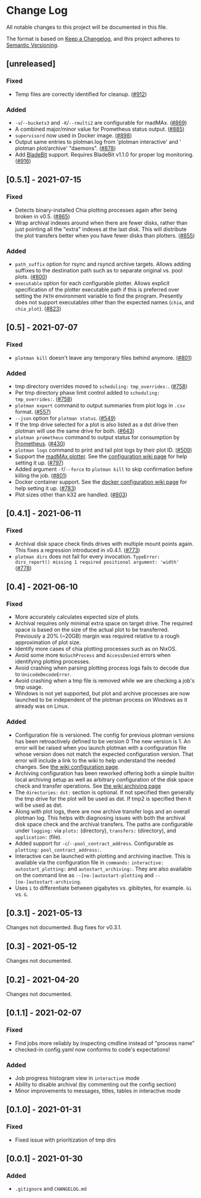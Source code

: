 # Change Log

All notable changes to this project will be documented in this file.

The format is based on [Keep a Changelog](https://keepachangelog.com/en/1.0.0/),
and this project adheres to [Semantic Versioning](https://semver.org/spec/v2.0.0.html).

## [unreleased]
### Fixed
- Temp files are correctly identified for cleanup.
  ([#912](https://github.com/ericaltendorf/plotman/pull/913))
### Added
- `-v`/`--buckets3` and `-K`/`--rmulti2` are configurable for madMAx.
  ([#869](https://github.com/ericaltendorf/plotman/pull/869))
- A combined major/minor value for Prometheus status output.
  ([#885](https://github.com/ericaltendorf/plotman/pull/885))
- `supervisord` now used in Docker image.
  ([#898](https://github.com/ericaltendorf/plotman/pull/898))
- Output same entries to plotman.log from 'plotman interactive' and ' plotman plot/archive' "daemons".
  ([#878](https://github.com/ericaltendorf/plotman/pull/878))
- Add [BladeBit](https://github.com/harold-b/bladebit) support.
  Requires BladeBit v1.1.0 for proper log monitoring.
  ([#916](https://github.com/ericaltendorf/plotman/pull/916))

## [0.5.1] - 2021-07-15
### Fixed
- Detects binary-installed Chia plotting processes again after being broken in v0.5.
  ([#865](https://github.com/ericaltendorf/plotman/pull/865))
- Wrap archival indexes around when there are fewer disks, rather than just pointing all the "extra" indexes at the last disk.
  This will distribute the plot transfers better when you have fewer disks than plotters.
  ([#855](https://github.com/ericaltendorf/plotman/pull/855))
### Added
- `path_suffix` option for rsync and rsyncd archive targets.
  Allows adding suffixes to the destination path such as to separate original vs. pool plots.
  ([#800](https://github.com/ericaltendorf/plotman/pull/800))
- `executable` option for each configurable plotter.
  Allows explicit specification of the plotter executable path if this is preferred over setting the `PATH` environment variable to find the program.
  Presently does not support executables other than the expected names (`chia`, and `chia_plot`).
  ([#823](https://github.com/ericaltendorf/plotman/pull/823))

## [0.5] - 2021-07-07
### Fixed
- `plotman kill` doesn't leave any temporary files behind anymore.
  ([#801](https://github.com/ericaltendorf/plotman/pull/801))
### Added
- tmp directory overrides moved to `scheduling:` `tmp_overrides:`.
  ([#758](https://github.com/ericaltendorf/plotman/pull/758))
- Per tmp directory phase limit control added to `scheduling:` `tmp_overrides:`.
  ([#758](https://github.com/ericaltendorf/plotman/pull/758))
- `plotman export` command to output summaries from plot logs in `.csv` format.
  ([#557](https://github.com/ericaltendorf/plotman/pull/557))
- `--json` option for `plotman status`.
  ([#549](https://github.com/ericaltendorf/plotman/pull/549))
- If the tmp drive selected for a plot is also listed as a dst drive then plotman will use the same drive for both.
  ([#643](https://github.com/ericaltendorf/plotman/pull/643))
- `plotman prometheus` command to output status for consumption by [Prometheus](https://prometheus.io/).
  ([#430](https://github.com/ericaltendorf/plotman/pull/430))
- `plotman logs` command to print and tail plot logs by their plot ID.
  ([#509](https://github.com/ericaltendorf/plotman/pull/509))
- Support the [madMAx plotter](https://github.com/madMAx43v3r/chia-plotter).
  See the [configuration wiki page](https://github.com/ericaltendorf/plotman/wiki/Configuration#2-v05) for help setting it up.
  ([#797](https://github.com/ericaltendorf/plotman/pull/797))
- Added argument `-f`/`--force` to `plotman kill` to skip confirmation before killing the job.
  ([#801](https://github.com/ericaltendorf/plotman/pull/801))
- Docker container support.
  See the [docker configuration wiki page](https://github.com/ericaltendorf/plotman/wiki/Docker-Configuration) for help setting it up.
  ([#783](https://github.com/ericaltendorf/plotman/pull/783))
- Plot sizes other than k32 are handled.
  ([#803](https://github.com/ericaltendorf/plotman/pull/803))

## [0.4.1] - 2021-06-11
### Fixed
- Archival disk space check finds drives with multiple mount points again.
  This fixes a regression introduced in v0.4.1.
  ([#773](https://github.com/ericaltendorf/plotman/issues/773))
- `plotman dirs` does not fail for every invocation.
  `TypeError: dirs_report() missing 1 required positional argument: 'width'`
  ([#778](https://github.com/ericaltendorf/plotman/issues/778))

## [0.4] - 2021-06-10
### Fixed
- More accurately calculates expected size of plots.
- Archival requires only minimal extra space on target drive.
  The required space is based on the size of the actual plot to be transferred.
  Previously a 20% (~20GB) margin was required relative to a rough approximation of plot size.
- Identify more cases of chia plotting processes such as on NixOS.
- Avoid some more `NoSuchProcess` and `AccessDenied` errors when identifying plotting processes.
- Avoid crashing when parsing plotting process logs fails to decode due to `UnicodeDecodeError`.
- Avoid crashing when a tmp file is removed while we are checking a job's tmp usage.
- Windows is not yet supported, but plot and archive processes are now launched to be independent of the plotman process on Windows as it already was on Linux.
### Added
- Configuration file is versioned.
  The config for previous plotman versions has been retroactively defined to be version 0
  The new version is 1.
  An error will be raised when you launch plotman with a configuration file whose version does not match the expected configuration version.
  That error will include a link to the wiki to help understand the needed changes.
  See [the wiki configuration page](https://github.com/ericaltendorf/plotman/wiki/Configuration#1-v04).
- Archiving configuration has been reworked offering both a simple builtin local archiving setup as well as arbitrary configuration of the disk space check and transfer operations.
  See [the wiki archiving page](https://github.com/ericaltendorf/plotman/wiki/Archiving)
- The `directories:` `dst:` section is optional.
  If not specified then generally the tmp drive for the plot will be used as dst.
  If tmp2 is specified then it will be used as dst.
- Along with plot logs, there are now archive transfer logs and an overall plotman log.
  This helps with diagnosing issues with both the archival disk space check and the archival transfers.
  The paths are configurable under `logging:` via `plots:` (directory), `transfers:` (directory), and `application:` (file).
- Added support for `-c`/`--pool_contract_address`.
  Configurable as `plotting:` `pool_contract_address:`.
- Interactive can be launched with plotting and archiving inactive.
  This is available via the configuration file in `commands:` `interactive:` `autostart_plotting:` and `autostart_archiving:`.
  They are also available on the command line as `--[no-]autostart-plotting` and `--[no-]autostart-archiving`. 
- Uses `i` to differentiate between gigabytes vs. gibibytes, for example.
  `Gi` vs. `G`.

## [0.3.1] - 2021-05-13
Changes not documented.
Bug fixes for v0.3.1.

## [0.3] - 2021-05-12
Changes not documented.

## [0.2] - 2021-04-20
Changes not documented.

## [0.1.1] - 2021-02-07
### Fixed
- Find jobs more reliably by inspecting cmdline instead of "process name"
- checked-in config.yaml now conforms to code's expectations!
### Added
- Job progress histogram view in `interactive` mode
- Ability to disable archival (by commenting out the config section)
- Minor improvements to messages, titles, tables in interactive mode

## [0.1.0] - 2021-01-31
### Fixed
- Fixed issue with prioritization of tmp dirs

## [0.0.1] - 2021-01-30
### Added
- `.gitignore` and `CHANGELOG.md`
